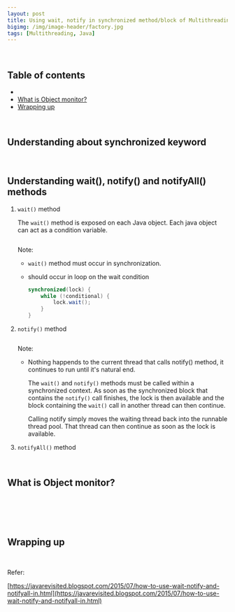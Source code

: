 ```yaml
---
layout: post
title: Using wait, notify in synchronized method/block of Multithreading Java
bigimg: /img/image-header/factory.jpg
tags: [Multithreading, Java]
---
```




<br>

## Table of contents
- []()
- [What is Object monitor?](#what-is-object-monitor?)
- [Wrapping up](#wrapping-up)


<br>

## Understanding about synchronized keyword




<br>

## Understanding wait(), notify() and notifyAll() methods
1. ```wait()``` method

    The ```wait()``` method is exposed on each Java object. Each java object can act as a condition variable.

    ```java

    ```

    Note:
    - ```wait()``` method must occur in synchronization.
    - should occur in loop on the wait condition

        ```java
        synchronized(lock) {
            while (!conditional) {
                lock.wait();
            }
        }
        ```


2. ```notify()``` method

    ```java

    ```

    Note:
    - Nothing happends to the current thread that calls notify() method, it continues to run until it's natural end.

        The ```wait()``` and ```notify()``` methods must be called within a synchronized context. As soon as the synchronized block that contains the ```notify()``` call finishes, the lock is then available and the block containing the ```wait()``` call in another thread can then continue.

        Calling notify simply moves the waiting thread back into the runnable thread pool. That thread can then continue as soon as the lock is available.



3. ```notifyAll()``` method





<br>

## What is Object monitor?





<br>

## 




<br>

## Wrapping up




<br>

Refer:

[https://javarevisited.blogspot.com/2015/07/how-to-use-wait-notify-and-notifyall-in.html](https://javarevisited.blogspot.com/2015/07/how-to-use-wait-notify-and-notifyall-in.html)